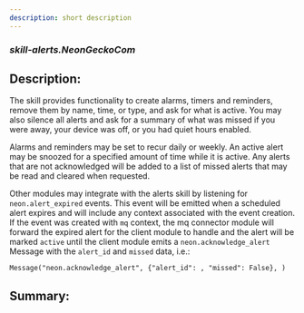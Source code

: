 ```yaml
---
description: short description
---
```


### _skill-alerts.NeonGeckoCom_  
## Description:  
The skill provides functionality to create alarms, timers and reminders, remove them by name, time, or type, and ask for
what is active. You may also silence all alerts and ask for a summary of what was missed if you were away, your device
was off, or you had quiet hours enabled.

Alarms and reminders may be set to recur daily or weekly. An active alert may be snoozed for a specified amount of time
while it is active. Any alerts that are not acknowledged will be added to a list of missed alerts that may be read and
cleared when requested.

Other modules may integrate with the alerts skill by listening for `neon.alert_expired` events. This event will be
emitted when a scheduled alert expires and will include any context associated with the event creation. If the event
was created with `mq` context, the mq connector module will forward the expired alert for the client module to handle
and the alert will be marked `active` until the client module emits a `neon.acknowledge_alert` Message with the `alert_id`
and `missed` data, i.e.:
```
Message("neon.acknowledge_alert", {"alert_id": , "missed": False}, )
```  
  
  
  
## Summary:  

